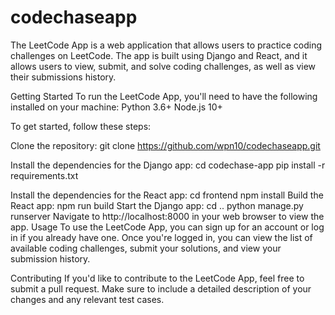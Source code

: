# codechaseapp
The LeetCode App is a web application that allows users to practice coding challenges on LeetCode. The app is built using Django and React, and it allows users to view, submit, and solve coding challenges, as well as view their submissions history.

Getting Started
To run the LeetCode App, you'll need to have the following installed on your machine:
Python 3.6+
Node.js 10+

To get started, follow these steps:

Clone the repository:
git clone https://github.com/wpn10/codechaseapp.git

Install the dependencies for the Django app:
cd codechase-app
pip install -r requirements.txt

Install the dependencies for the React app:
cd frontend
npm install
Build the React app:
npm run build
Start the Django app:
cd ..
python manage.py runserver
Navigate to http://localhost:8000 in your web browser to view the app.
Usage
To use the LeetCode App, you can sign up for an account or log in if you already have one. Once you're logged in, you can view the list of available coding challenges, submit your solutions, and view your submission history.

Contributing
If you'd like to contribute to the LeetCode App, feel free to submit a pull request. Make sure to include a detailed description of your changes and any relevant test cases.
